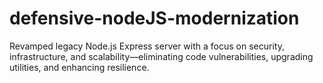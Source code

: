 # defensive-nodeJS-modernization
Revamped legacy Node.js Express server with a focus on security, infrastructure, and scalability—eliminating code vulnerabilities, upgrading utilities, and enhancing resilience.
